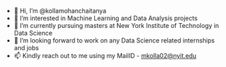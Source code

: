 - 👋 Hi, I’m @kollamohanchaitanya
- 👀 I’m interested in Machine Learning and Data Analysis projects
- 🌱 I’m currently pursuing masters at New York Institute of Technology in Data Science
- 💞️ I’m looking forward to work on any Data Science related internships and jobs
- 📫 Kindly reach out to me using my MailID - mkolla02@nyit.edu

<!---
kollamohanchaitanya/kollamohanchaitanya is a ✨ special ✨ repository because its `README.md` (this file) appears on your GitHub profile.
You can click the Preview link to take a look at your changes.
--->
